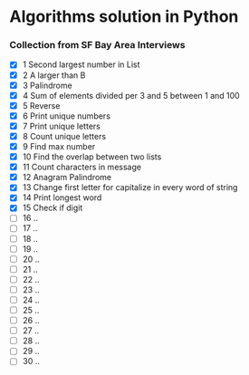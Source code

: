 # Algorithms solution in Python

### Collection from SF Bay Area Interviews

* [x] 1 Second largest number in List
* [x] 2 A larger than B
* [x] 3 Palindrome
* [x] 4 Sum of elements divided per 3 and 5 between 1 and 100
* [x] 5 Reverse
* [x] 6 Print unique numbers
* [x] 7 Print unique letters
* [x] 8 Count unique letters
* [x] 9 Find max number
* [x] 10 Find the overlap between two lists
* [x] 11 Count characters in message
* [x] 12 Anagram Palindrome
* [x] 13 Change first letter for capitalize in every word of string
* [x] 14 Print longest word
* [x] 15 Check if digit
* [ ] 16 ..
* [ ] 17 ..
* [ ] 18 ..
* [ ] 19 ..
* [ ] 20 ..
* [ ] 21 ..
* [ ] 22 ..
* [ ] 23 ..
* [ ] 24 ..
* [ ] 25 ..
* [ ] 26 ..
* [ ] 27 ..
* [ ] 28 ..
* [ ] 29 ..
* [ ] 30 ..